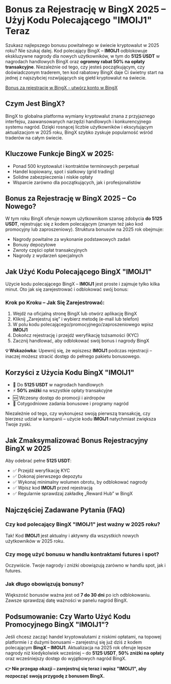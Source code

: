 <h1>Bonus za Rejestrację w BingX 2025 – Użyj Kodu Polecającego "IMOIJ1" Teraz</h1>

<p>Szukasz najlepszego bonusu powitalnego w świecie kryptowalut w 2025 roku? Nie szukaj dalej. Kod polecający BingX – <strong>IMOIJ1</strong> odblokowuje ekskluzywne nagrody dla nowych użytkowników, w tym do <strong>5125 USDT</strong> w nagrodach handlowych BingX oraz <strong>ogromny rabat 50% na opłaty transakcyjne</strong>. Niezależnie od tego, czy jesteś początkującym, czy doświadczonym traderem, ten kod rabatowy BingX daje Ci świetny start na jednej z najszybciej rozwijających się giełd kryptowalut na świecie.</p>

<a href="https://bingx.com/invite/IMOIJ1" target="_blank">
  Bonus za rejestrację w BingX - utwórz konto w BingX
</a>

<h2>Czym Jest BingX?</h2>
<p>BingX to globalna platforma wymiany kryptowalut znana z przyjaznego interfejsu, zaawansowanych narzędzi handlowych i konkurencyjnego systemu nagród. Dzięki rosnącej liczbie użytkowników i ekscytującym aktualizacjom w 2025 roku, BingX szybko zyskuje popularność wśród traderów na całym świecie.</p>

<h2>Kluczowe Funkcje BingX w 2025:</h2>
<ul>
    <li>Ponad 500 kryptowalut i kontraktów terminowych perpetual</li>
    <li>Handel kopiowany, spot i siatkowy (grid trading)</li>
    <li>Solidne zabezpieczenia i niskie opłaty</li>
    <li>Wsparcie zarówno dla początkujących, jak i profesjonalistów</li>
</ul>

<h2>Bonus za Rejestrację w BingX 2025 – Co Nowego?</h2>
<p>W tym roku BingX oferuje nowym użytkownikom szansę zdobycia <strong>do 5125 USDT</strong>, rejestrując się z kodem polecającym (znanym też jako kod promocyjny lub zaproszeniowy). Struktura bonusów na 2025 rok obejmuje:</p>
<ul>
    <li>Nagrody powitalne za wykonanie podstawowych zadań</li>
    <li>Bonusy depozytowe</li>
    <li>Zwroty części opłat transakcyjnych</li>
    <li>Nagrody z wydarzeń specjalnych</li>
</ul>

<h2>Jak Użyć Kodu Polecającego BingX "IMOIJ1"</h2>
<p>Użycie kodu polecającego BingX – <strong>IMOIJ1</strong> jest proste i zajmuje tylko kilka minut. Oto jak się zarejestrować i odblokować swój bonus:</p>

<h3>Krok po Kroku – Jak Się Zarejestrować:</h3>
<ol>
    <li>Wejdź na oficjalną stronę BingX lub otwórz aplikację BingX</li>
    <li>Kliknij „Zarejestruj się” i wybierz metodę (e-mail lub telefon)</li>
    <li>W polu kodu polecającego/promocyjnego/zaproszeniowego wpisz <strong>IMOIJ1</strong></li>
    <li>Dokończ rejestrację i przejdź weryfikację tożsamości (KYC)</li>
    <li>Zacznij handlować, aby odblokować swój bonus i nagrody BingX</li>
</ol>

<p><strong>💡 Wskazówka:</strong> Upewnij się, że wpiszesz <strong>IMOIJ1</strong> podczas rejestracji – inaczej możesz stracić dostęp do pełnego pakietu bonusowego.</p>

<h2>Korzyści z Użycia Kodu BingX "IMOIJ1"</h2>
<ul>
    <li>💸 Do <strong>5125 USDT</strong> w nagrodach handlowych</li>
    <li>⚡ <strong>50% zniżki</strong> na wszystkie opłaty transakcyjne</li>
    <li>🆕 Wczesny dostęp do promocji i airdropów</li>
    <li>🎁 Cotygodniowe zadania bonusowe i programy nagród</li>
</ul>

<p>Niezależnie od tego, czy wykonujesz swoją pierwszą transakcję, czy bierzesz udział w kampanii – użycie kodu <strong>IMOIJ1</strong> natychmiast zwiększa Twoje zyski.</p>

<h2>Jak Zmaksymalizować Bonus Rejestracyjny BingX w 2025</h2>
<p>Aby odebrać pełne <strong>5125 USDT</strong>:</p>
<ul>
    <li>✅ Przejdź weryfikację KYC</li>
    <li>✅ Dokonaj pierwszego depozytu</li>
    <li>✅ Wykonaj minimalny wolumen obrotu, by odblokować nagrody</li>
    <li>✅ Wpisz kod <strong>IMOIJ1</strong> przed rejestracją</li>
    <li>✅ Regularnie sprawdzaj zakładkę „Reward Hub” w BingX</li>
</ul>

<h2>Najczęściej Zadawane Pytania (FAQ)</h2>

<h3>Czy kod polecający BingX "IMOIJ1" jest ważny w 2025 roku?</h3>
<p>Tak! Kod <strong>IMOIJ1</strong> jest aktualny i aktywny dla wszystkich nowych użytkowników w 2025 roku.</p>

<h3>Czy mogę użyć bonusu w handlu kontraktami futures i spot?</h3>
<p>Oczywiście. Twoje nagrody i zniżki obowiązują zarówno w handlu spot, jak i futures.</p>

<h3>Jak długo obowiązują bonusy?</h3>
<p>Większość bonusów ważna jest od <strong>7 do 30 dni</strong> po ich odblokowaniu. Zawsze sprawdzaj datę ważności w panelu nagród BingX.</p>

<h2>Podsumowanie: Czy Warto Użyć Kodu Promocyjnego BingX "IMOIJ1"?</h2>
<p>Jeśli chcesz zacząć handel kryptowalutami z niskimi opłatami, na topowej platformie i z dużymi bonusami – zarejestruj się już dziś z kodem polecającym <strong>BingX – IMOIJ1</strong>. Aktualizacja na 2025 rok oferuje lepsze nagrody niż kiedykolwiek wcześniej – do <strong>5125 USDT</strong>, <strong>50% zniżki na opłaty</strong> oraz wcześniejszy dostęp do wyjątkowych nagród BingX.</p>

<p><strong>👉 Nie przegap okazji – zarejestruj się teraz i wpisz "IMOIJ1", aby rozpocząć swoją przygodę z bonusem BingX.</strong></p>

</body>
</html>
